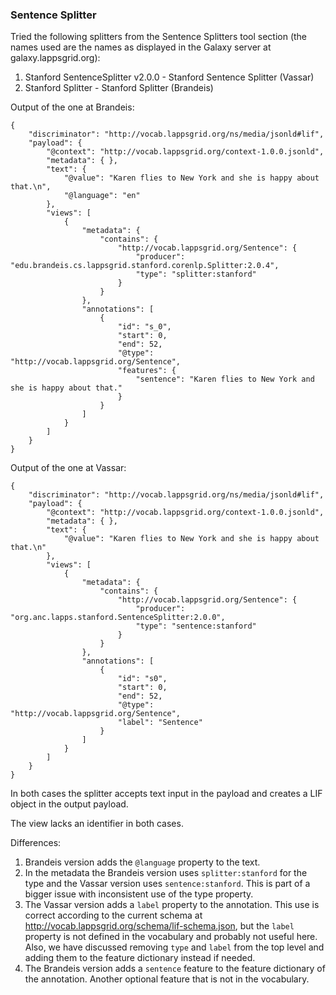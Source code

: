 ### Sentence Splitter

Tried the following splitters from the Sentence Splitters tool section (the names used are the names as displayed in the Galaxy server at galaxy.lappsgrid.org):

1. Stanford SentenceSplitter v2.0.0 - Stanford Sentence Splitter (Vassar)
2. Stanford Splitter - Stanford Splitter (Brandeis)

Output of the one at Brandeis:

```
{
    "discriminator": "http://vocab.lappsgrid.org/ns/media/jsonld#lif",
    "payload": {
        "@context": "http://vocab.lappsgrid.org/context-1.0.0.jsonld",
        "metadata": { },
        "text": {
            "@value": "Karen flies to New York and she is happy about that.\n",
            "@language": "en"
        },
        "views": [
            {
                "metadata": {
                    "contains": {
                        "http://vocab.lappsgrid.org/Sentence": {
                            "producer": "edu.brandeis.cs.lappsgrid.stanford.corenlp.Splitter:2.0.4",
                            "type": "splitter:stanford"
                        }
                    }
                },
                "annotations": [
                    {
                        "id": "s_0",
                        "start": 0,
                        "end": 52,
                        "@type": "http://vocab.lappsgrid.org/Sentence",
                        "features": {
                            "sentence": "Karen flies to New York and she is happy about that."
                        }
                    }
                ]
            }
        ]
    }
}
```

Output of the one at Vassar:

```
{
    "discriminator": "http://vocab.lappsgrid.org/ns/media/jsonld#lif",
    "payload": {
        "@context": "http://vocab.lappsgrid.org/context-1.0.0.jsonld",
        "metadata": { },
        "text": {
            "@value": "Karen flies to New York and she is happy about that.\n"
        },
        "views": [
            {
                "metadata": {
                    "contains": {
                        "http://vocab.lappsgrid.org/Sentence": {
                            "producer": "org.anc.lapps.stanford.SentenceSplitter:2.0.0",
                            "type": "sentence:stanford"
                        }
                    }
                },
                "annotations": [
                    {
                        "id": "s0",
                        "start": 0,
                        "end": 52,
                        "@type": "http://vocab.lappsgrid.org/Sentence",
                        "label": "Sentence"
                    }
                ]
            }
        ]
    }
}
```

In both cases the splitter accepts text input in the payload and creates a LIF object in the output payload.

The view lacks an identifier in both cases.

Differences:

1. Brandeis version adds the `@language` property to the text.
1. In the metadata the Brandeis version uses `splitter:stanford` for the type and the Vassar version uses `sentence:stanford`. This is part of a bigger issue with inconsistent use of the type property.
1. The Vassar version adds a `label` property to the annotation. This use is correct according to the current schema at http://vocab.lappsgrid.org/schema/lif-schema.json, but the `label` property is not defined in the vocabulary and probably not useful here. Also, we have discussed removing `type` and `label` from the top level and adding them to the feature dictionary instead if needed.
1. The Brandeis version adds a `sentence` feature to the feature dictionary of the annotation. Another optional feature that is not in the vocabulary.
